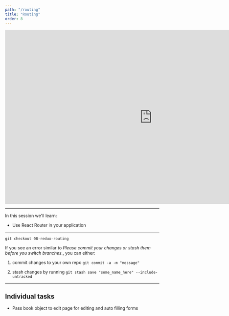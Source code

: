 ```yaml
---
path: "/routing"
title: "Routing"
order: 8
---
```


<iframe src="https://docs.google.com/presentation/d/e/2PACX-1vS59-YxmCSsmB21HkVFdJHTUmDE_HDpTRyj9BFgm5bTXn3H1A2IERw7RMnoMsJBVvjZY8c_-u4M87df/embed?start=false&loop=false&delayms=30000" frameborder="0" width="960" height="569" allowfullscreen="true" mozallowfullscreen="true" webkitallowfullscreen="true"></iframe>

---

In this session we'll learn:

- Use React Router in your application

---

```git checkout 08-redux-routing```

If you see an error similar to *Please commit your changes or stash them before you switch branches.*, you can either:

1. commit changes to your own repo ```git commit -a -m "message"```

1. stash changes by running ```git stash save "some_name_here" --include-untracked```

---

## Individual tasks

- Pass book object to edit page for editing and auto filling forms
